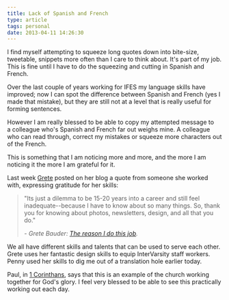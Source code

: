 ```yaml
---
title: Lack of Spanish and French
type: article
tags: personal
date: 2013-04-11 14:26:30
---
```

<p> I find myself attempting to squeeze long quotes down into bite-size, tweetable, snippets more often than I care to think about. It&#39;s part of my job. This is fine until I have to do the squeezing and cutting in Spanish and French.</p><p> Over the last couple of years working for IFES my language skills have improved; now I can spot the difference between Spanish and French (yes I made that mistake), but they are still not at a level that is really useful for forming&nbsp;sentences.</p><p> However I am really blessed to be able to copy my attempted message to a&nbsp;colleague&nbsp;who&#39;s Spanish and French far out weighs mine. A colleague who can read through, correct my mistakes or squeeze more characters out of the French.</p><p> This is something that I am noticing more and more, and the more I am noticing it the more I am grateful for it.</p><p> Last week&nbsp;<a href="http://gindesign.blogspot.co.uk/">Grete</a>&nbsp;posted on her blog&nbsp;a quote from someone she worked with, expressing gratitude for her skills:</p><blockquote> <p> &quot;Its just a&nbsp;dilemma&nbsp;to be 15-20 years into a career and still feel inadequate--because I have to know about so many things. So, thank you for knowing about photos, newsletters, design, and all&nbsp;that you do.&quot;</p> <p> <cite>- Grete Bauder:&nbsp;<a href="http://gindesign.blogspot.co.uk/2013/04/the-reason-i-do-this-job.html">The reason I do this job</a>.</cite></p></blockquote><p> We all have different skills and talents that can be used to serve each other. Grete uses her fantastic design skills to equip InterVarsity staff workers. Penny used her skills to dig me out of a translation hole earlier today.</p><p> Paul, in&nbsp;<a href="https://www.bible.com/en-GB/bible/59/1co.12.esv">1 Corinthans</a>, says that this is an example of the church working together for God&#39;s glory. I feel very blessed to be able to see this practically working out each day.</p>
